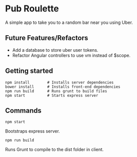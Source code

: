 # Pub Roulette

A simple app to take you to a random bar near you using Uber.

## Future Features/Refactors

* Add a database to store uber user tokens.
* Refactor Angular controllers to use vm instead of $scope.

## Getting started

```
npm install        # Installs server dependencies
bower install      # Installs front-end dependencies
npm run build      # Runs grunt to build files
npm start          # Starts express server
```

## Commands

`npm start`

Bootstraps express server.

`npm run build`

Runs Grunt to compile to the dist folder in client.
